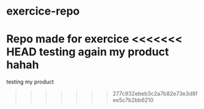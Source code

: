 # exercice-repo
Repo made for exercice
<<<<<<< HEAD
testing again my product hahah 
=======
testing my product
>>>>>>> 277c932ebeb3c2a7b82e73e3d8fee5c7b2bb6210
